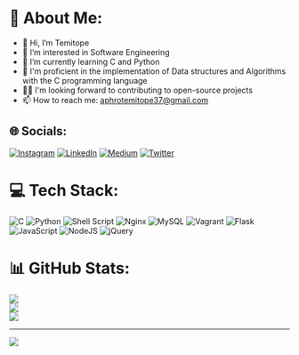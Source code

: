 # 💫 About Me:
- 👋 Hi, I’m Temitope
- 👀 I’m interested in Software Engineering
- 🌱 I’m currently learning C and Python
- 🔩 I'm proficient in the implementation of Data structures and Algorithms with the C programming language
- ✍🏾 I'm looking forward to contributing to open-source projects
- 📫 How to reach me: aphrotemitope37@gmail.com


## 🌐 Socials:
[![Instagram](https://img.shields.io/badge/Instagram-%23E4405F.svg?logo=Instagram&logoColor=white)](https://instagram.com/aphrtee__) [![LinkedIn](https://img.shields.io/badge/LinkedIn-%230077B5.svg?logo=linkedin&logoColor=white)](https://linkedin.com/in/temitope-opeyemi-aiyebogan-475a9422a) [![Medium](https://img.shields.io/badge/Medium-12100E?logo=medium&logoColor=white)](https://medium.com/@aphrotee) [![Twitter](https://img.shields.io/badge/Twitter-%231DA1F2.svg?logo=Twitter&logoColor=white)](https://twitter.com/teeaphro) 

# 💻 Tech Stack:
![C](https://img.shields.io/badge/c-%2300599C.svg?style=for-the-badge&logo=c&logoColor=white) ![Python](https://img.shields.io/badge/python-3670A0?style=for-the-badge&logo=python&logoColor=ffdd54) ![Shell Script](https://img.shields.io/badge/shell_script-%23121011.svg?style=for-the-badge&logo=gnu-bash&logoColor=white) ![Nginx](https://img.shields.io/badge/nginx-%23009639.svg?style=for-the-badge&logo=nginx&logoColor=white) ![MySQL](https://img.shields.io/badge/mysql-%2300f.svg?style=for-the-badge&logo=mysql&logoColor=white) ![Vagrant](https://img.shields.io/badge/vagrant-%231563FF.svg?style=for-the-badge&logo=vagrant&logoColor=white) ![Flask](https://img.shields.io/badge/flask-%23000.svg?style=for-the-badge&logo=flask&logoColor=white) ![JavaScript](https://img.shields.io/badge/javascript-%23323330.svg?style=for-the-badge&logo=javascript&logoColor=%23F7DF1E) ![NodeJS](https://img.shields.io/badge/node.js-6DA55F?style=for-the-badge&logo=node.js&logoColor=white) ![jQuery](https://img.shields.io/badge/jquery-%230769AD.svg?style=for-the-badge&logo=jquery&logoColor=white)
# 📊 GitHub Stats:
![](https://github-readme-stats.vercel.app/api?username=aphrotee&theme=radical&hide_border=false&include_all_commits=false&count_private=true)<br/>
![](https://github-readme-streak-stats.herokuapp.com/?user=aphrotee&theme=radical&hide_border=false)<br/>
![](https://github-readme-stats.vercel.app/api/top-langs/?username=aphrotee&theme=radical&hide_border=false&include_all_commits=false&count_private=true&layout=compact)

---
[![](https://visitcount.itsvg.in/api?id=aphrotee&icon=0&color=0)](https://visitcount.itsvg.in)
